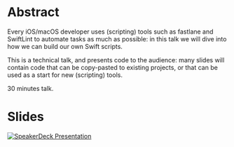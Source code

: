 # Abstract
Every iOS/macOS developer uses (scripting) tools such as fastlane and SwiftLint to automate tasks as much as possible: in this talk we will dive into how we can build our own Swift scripts.

This is a technical talk, and presents code to the audience:
many slides will contain code that can be copy-pasted to existing projects, or that can be used as a start for new (scripting) tools.

30 minutes talk.

# Slides

[![SpeakerDeck Presentation](https://speakerd.s3.amazonaws.com/presentations/d15fbf7c9e394d3bbeb1c8b7165268c9/slide_0.jpg?15498063)](https://speakerdeck.com/zntfdr/swift-scripts-zero-to-hero)
